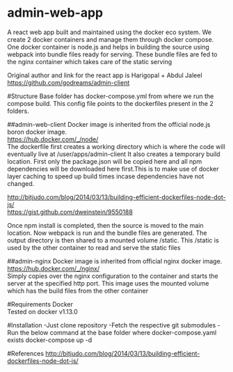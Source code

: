 # admin-web-app


A react web app built and maintained using the docker eco system. We create 2 docker containers and manage them through docker compose.
One docker container is node.js and helps in building the source using webpack into bundle files ready for serving.
These bundle files are fed to the nginx container which takes care of the static serving

Original author and link for the react app is
Harigopal + Abdul Jaleel
https://github.com/godreams/admin-client


#Structure
Base folder has docker-compose.yml from where we run the compose build. This config file points to the dockerfiles present in the 2 folders.

##admin-web-client
Docker image is inherited from the official node.js boron docker image.  
https://hub.docker.com/_/node/  
The dockerfile first creates a  working directory which is where the code will eventually live at /user/apps/admin-client
It also creates a temporary build location. First only the package.json will be copied here and all npm dependencies will be downloaded here first.This is to make use of docker layer caching to speed up build times incase dependencies have not changed.  

http://bitjudo.com/blog/2014/03/13/building-efficient-dockerfiles-node-dot-js/  
https://gist.github.com/dweinstein/9550188  

 Once npm install is completed, then the source is moved to the main location.
 Now webpack is run and the bundle files are generated. The output directory is then shared to a mounted volume /static. This /static is used by the other container to read and serve the static files 	

##admin-nginx
Docker image is inherited from official nginx docker image.  
https://hub.docker.com/_/nginx/  
Simply copies over the nginx configuration to the container and starts the server at the specified http port. This image uses the mounted volume which has the build files from the other container


#Requirements
Docker  
Tested on docker v1.13.0

#Installation
-Just clone repository 
-Fetch the respective git submodules
-Run the below command at the base folder where docker-compose.yaml exists
	docker-compose up -d
	
#References
http://bitjudo.com/blog/2014/03/13/building-efficient-dockerfiles-node-dot-js/

